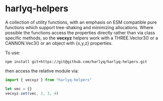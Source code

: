 # harlyq-helpers

A collection of utility functions, with an emphasis on ESM compatible pure functions which support tree-shaking and minimizing allocations.  Where possible the functions access the properties directly rather than via class specific methods, so the **vecxyz** helpers work with a THREE.Vector3() or a CANNON.Vec3() or an object with {x,y,z} properties.

To use:

`npm install git+https://git@github.com/harlyq/harlyq-helpers.git`

then access the relative module via:

```javascript
import { vecxyz } from "harlyq-helpers"

let vec = {}
vecxyz.set(vec, 2, 3, 4)
```
